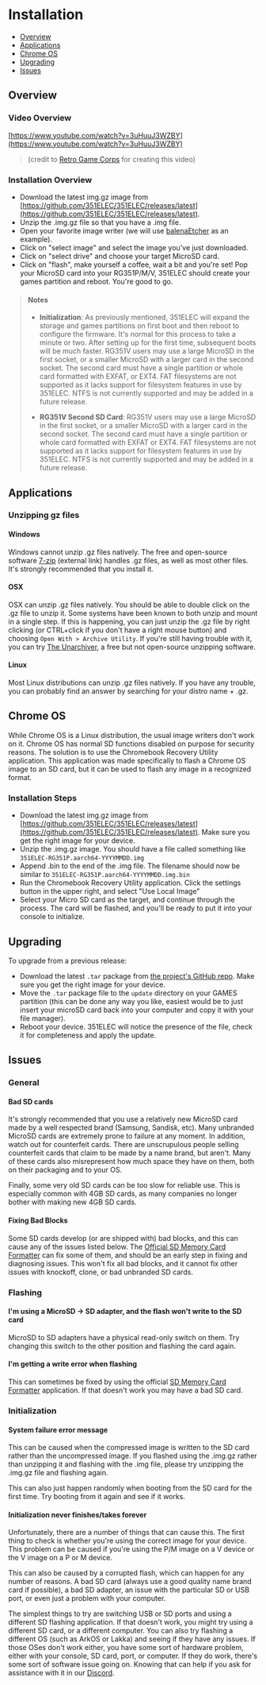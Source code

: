 # Installation

- [Overview](#overview)
- [Applications](#applications)
- [Chrome OS](#chrome-os)
- [Upgrading](#upgrading)
- [Issues](#issues)

## Overview

### Video Overview

[https://www.youtube.com/watch?v=3uHuuJ3WZBY](https://www.youtube.com/watch?v=3uHuuJ3WZBY)

> (credit to [Retro Game Corps](https://www.youtube.com/channel/UCoZQiN0o7f36H7PaW4fVhFw) for creating this video)

### Installation Overview
* Download the latest img.gz image from [https://github.com/351ELEC/351ELEC/releases/latest](https://github.com/351ELEC/351ELEC/releases/latest).
* Unzip the .img.gz file so that you have a .img file.
* Open your favorite image writer (we will use [balenaEtcher](https://www.balena.io/etcher/) as an example).
* Click on "select image" and select the image you've just downloaded.
* Click on "select drive" and choose your target MicroSD card.
* Click on "flash", make yourself a coffee, wait a bit and you're set!
Pop your MicroSD card into your RG351P/M/V, 351ELEC should create your games partition and reboot. You're good to go.

> #### Notes
> * **Initialization**: As previously mentioned, 351ELEC will expand the storage and games partitions on first boot and then reboot to configure the firmware.
> It's normal for this process to take a minute or two.  After setting up for the first time, subsequent boots will be much faster.
> RG351V users may use a large MicroSD in the first socket, or a smaller MicroSD with a larger card in the second socket. The second card must have a single partition or whole card formatted with EXFAT, or EXT4. FAT filesystems are not supported as it lacks support for filesystem features in use by 351ELEC. NTFS is not currently supported and may be added in a future release.
>
> * **RG351V Second SD Card**: RG351V users may use a large MicroSD in the first socket, or a smaller MicroSD with a larger card in the second socket. The second card must have a single partition or whole card formatted with EXFAT or EXT4. FAT filesystems are not supported as it lacks support for filesystem features in use by 351ELEC. NTFS is not currently supported and may be added in a future release.

## Applications

### Unzipping gz files

#### Windows

Windows cannot unzip .gz files natively. The free and open-source software [7-zip](https://www.7-zip.org/) (external link) handles .gz files, as well as most other files. It's strongly recommended that you install it.

#### OSX

OSX can unzip .gz files natively. You should be able to double click on the .gz file to unzip it. Some systems have been known to both unzip and mount in a single step. If this is happening, you can just unzip the .gz file by right clicking (or CTRL+click if you don't have a right mouse button) and choosing `Open With > Archive Utility`. If you're still having trouble with it, you can try [The Unarchiver](https://theunarchiver.com/), a free but not open-source unzipping software.

#### Linux

Most Linux distributions can unzip .gz files natively. If you have any trouble, you can probably find an answer by searching for your distro name + .gz.

## Chrome OS

While Chrome OS is a Linux distribution, the usual image writers don't work on it. Chrome OS has normal SD functions disabled on purpose for security reasons. The solution is to use the Chromebook Recovery Utility application. This application was made specifically to flash a Chrome OS image to an SD card, but it can be used to flash any image in a recognized format.

### Installation Steps

* Download the latest img.gz image from [https://github.com/351ELEC/351ELEC/releases/latest](https://github.com/351ELEC/351ELEC/releases/latest). Make sure you get the right image for your device.
* Unzip the .img.gz image. You should have a file called something like `351ELEC-RG351P.aarch64-YYYYMMDD.img`
* Append .bin to the end of the .img file. The filename should now be similar to `351ELEC-RG351P.aarch64-YYYYMMDD.img.bin`
* Run the Chromebook Recovery Utility application. Click the settings button in the upper right, and select "Use Local Image"
* Select your Micro SD card as the target, and continue through the process. The card will be flashed, and you'll be ready to put it into your console to initialize.

## Upgrading

To upgrade from a previous release:

* Download the latest `.tar` package from [the project's GitHub repo](https://github.com/351ELEC/351ELEC/releases/latest).  Make sure you get the right image for your device.
* Move the `.tar` package file to the `update` directory on your GAMES partition (this can be done any way you like, easiest would be to just insert your microSD card back into your computer and copy it with your file manager).
* Reboot your device.  351ELEC will notice the presence of the file, check it for completeness and apply the update.

## Issues

### General

#### Bad SD cards

It's strongly recommended that you use a relatively new MicroSD card made by a well respected brand (Samsung, Sandisk, etc). Many unbranded MicroSD cards are extremely prone to failure at any moment. In addition, watch out for counterfeit cards. There are unscrupulous people selling counterfeit cards that claim to be made by a name brand, but aren't. Many of these cards also misrepresent how much space they have on them, both on their packaging and to your OS.

Finally, some very old SD cards can be too slow for reliable use. This is especially common with 4GB SD cards, as many companies no longer bother with making new 4GB SD cards.

#### Fixing Bad Blocks

Some SD cards develop (or are shipped with) bad blocks, and this can cause any of the issues listed below. The [Official SD Memory Card Formatter](https://www.sdcard.org/downloads/formatter/) can fix some of them, and should be an early step in fixing and diagnosing issues. This won't fix all bad blocks, and it cannot fix other issues with knockoff, clone, or bad unbranded SD cards.

### Flashing

#### I'm using a MicroSD -> SD adapter, and the flash won't write to the SD card

MicroSD to SD adapters have a physical read-only switch on them. Try changing this switch to the other position and flashing the card again.

#### I'm getting a write error when flashing

This can sometimes be fixed by using the official [SD Memory Card Formatter](https://www.sdcard.org/downloads/formatter/) application. If that doesn't work you may have a bad SD card.

### Initialization

#### System failure error message

This can be caused when the compressed image is written to the SD card rather than the uncompressed image. If you flashed using the .img.gz rather than unzipping it and flashing with the .img file, please try unzipping the .img.gz file and flashing again.

This can also just happen randomly when booting from the SD card for the first time. Try booting from it again and see if it works.

#### Initialization never finishes/takes forever

Unfortunately, there are a number of things that can cause this. The first thing to check is whether you're using the correct image for your device. This problem can be caused if you're using the P/M image on a V device or the V image on a P or M device.

This can also be caused by a corrupted flash, which can happen for any number of reasons. A bad SD card (always use a good quality name brand card if possible), a bad SD adapter, an issue with the particular SD or USB port, or even just a problem with your computer.

The simplest things to try are switching USB or SD ports and using a different SD flashing application. If that doesn't work, you might try using a different SD card, or a different computer. You can also try flashing a different OS (such as ArkOS or Lakka) and seeing if they have any issues. If those OSes don't work either, you have some sort of hardware problem, either with your console, SD card, port, or computer. If they do work, there's some sort of software issue going on. Knowing that can help if you ask for assistance with it in our [Discord](https://discord.gg/bmXtCt88Tz).
